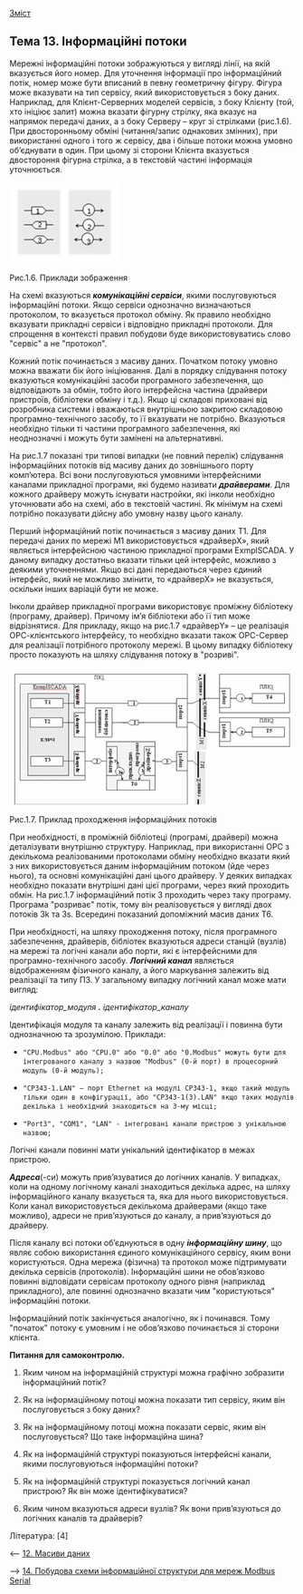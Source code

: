 [Зміст](README.md)

## Тема 13. Інформаційні потоки

Мережні інформаційні потоки зображуються у вигляді лінії, на якій вказується його номер. Для уточнення інформації про інформаційний потік, номер може бути вписаний в певну геометричну фігуру. Фігура може вказувати на тип сервісу, який використовується з боку даних. Наприклад, для Клієнт-Серверних моделей сервісів, з боку Клієнту (той, хто ініціює запит) можна вказати фігурну стрілку, яка вказує на напрямок передачі даних, а з боку Серверу – круг зі стрілками (рис.1.6). При двосторонньому обміні (читання/запис однакових змінних), при використанні одного і того ж сервісу, два і більше потоки можна умовно об’єднувати в один. При цьому зі сторони Клієнта вказується двостороння фігурна стрілка, а в текстовій частині інформація уточнюється. 

![](media/1_6.png)

Рис.1.6. Приклади зображення 

На схемі вказуються ***комунікаційні сервіси***, якими послуговуються інформаційні потоки. Якщо сервіси однозначно визначаються протоколом, то вказується протокол обміну. Як правило необхідно вказувати прикладні сервіси і відповідно прикладні протоколи. Для спрощення в контексті правил побудови буде використовуватись слово "сервіс" а не "протокол". 

Кожний потік починається з масиву даних. Початком потоку умовно можна вважати бік його ініціювання. Далі в порядку слідування потоку вказуються комунікаційні засоби програмного забезпечення, що відповідають за обмін, тобто його інтерфейсна частина (драйвери пристроїв, бібліотеки обміну і т.д.). Якщо ці складові приховані від розробника системи і вважаються внутрішньою закритою складовою програмно-технічного засобу, то її вказувати не потрібно. Вказуються необхідно тільки ті частини програмного забезпечення, які неоднозначні і можуть бути замінені на альтернативні. 

На рис.1.7 показані три типові випадки (не повний перелік) слідування інформаційних потоків від масиву даних до зовнішнього порту комп’ютера. Всі вони послуговуються умовними інтерфейсними каналами прикладної програми, які будемо називати ***драйверами***. Для кожного драйверу можуть існувати настройки, які інколи необхідно уточнювати або на схемі, або в текстовій частині. Як мінімум на схемі потрібно показувати дійсну або умовну назву цього каналу.

Перший інформаційний потік починається з масиву даних Т1. Для передачі даних по мережі М1 використовується «драйверХ», який являється інтерфейсною частиною прикладної програми ExmplSCADA. У даному випадку достатньо вказати тільки цей інтерфейс, можливо з деякими уточненнями. Якщо всі дані передаються через єдиний інтерфейс, який не можливо змінити, то «драйверХ» не вказується, оскільки інших варіацій бути не може.

Інколи драйвер прикладної програми використовує проміжну бібліотеку (програму, драйвер). Причому ім’я бібліотеки або її тип може відрізнятися. Для прикладу, якщо на рис.1.7 «драйверY» – це реалізація ОРС-клієнтського інтерфейсу, то необхідно вказати також ОРС-Сервер для реалізації потрібного протоколу мережі. В цьому випадку бібліотеку просто показують на шляху слідування потоку в "розриві". 

![img](media/1_7.png)

Рис.1.7. Приклад проходження інформаційних потоків

При необхідності, в проміжній бібліотеці (програмі, драйвері) можна деталізувати внутрішню структуру. Наприклад, при використанні ОРС з декількома реалізованими протоколами обміну необхідно вказати який з них використовується даним інформаційним потоком (йде через нього), та основні комунікаційні дані цього драйверу. У деяких випадках необхідно показати внутрішні дані цієї програми, через який проходить обмін. На рис.1.7 інформаційний потік 3 проходить через таку програму. Програма "розриває" потік, тому він реалізовується у вигляді двох потоків 3k та 3s. Всередині показаний допоміжний масив даних Т6. 

При необхідності, на шляху проходження потоку, після програмного забезпечення, драйверів, бібліотек вказуються адреси станцій (вузлів) на мережі та логічні канали або порти, які є інтерфейсними для програмно-технічного засобу. ***Логічний канал*** являється відображенням фізичного каналу, а його маркування залежить від реалізації та типу ПЗ. У загальному випадку логічний канал може мати вигляд:

*ідентифікатор_модуля **.** ідентифікатор_каналу*

Ідентифікація модуля та каналу залежить від реалізації і повинна бути однозначною та зрозумілою. Приклади:

-     "CPU.Modbus" або "CPU.0" або "0.0" або "0.Modbus" можуть бути для інтегрованого каналу з назвою "Modbus" (0-й порт) в процесорний модуль (0-й модуль);

-     "CP343-1.LAN" – порт Ethernet на модулі CP343-1, якщо такий модуль тільки один в конфігурації, або "CP343-1(3).LAN" якщо таких модулів декілька і необхідний знаходиться на 3-му місці;

-     "Port3", "COM1", "LAN" - інтегровані канали пристрою з унікальною назвою;    

Логічні канали повинні мати унікальний ідентифікатор в межах пристрою.  

***Адреса***(-си) можуть прив’язуватися до логічних каналів. У випадках, коли на одному логічному каналі знаходиться декілька адрес, на шляху інформаційного каналу вказується та, яка для нього використовується. Коли канал використовується декількома драйверами (якщо таке можливо), адреси не прив’язуються до каналу, а прив’язуються до драйверу.

Після каналу всі потоки об’єднуються в одну ***інформаційну шину***, що являє собою використання єдиного комунікаційного сервісу, яким вони користуються. Одна мережа (фізична) та протокол може підтримувати декілька сервісів (протоколів). Інформаційні шини не обов’язково повинні відповідати сервісам протоколу одного рівня (наприклад прикладного), але повинні однозначно вказати чим "користуються" інформаційні потоки.

Інформаційний потік закінчується аналогічно, як і починався. Тому "початок" потоку є умовним і не обов’язково починається зі сторони клієнта.

**Питання для самоконтролю.**

1. Яким чином на інформаційній структурі можна графічно зобразити інформаційний потік?

2. Як на інформаційному потоці можна показати тип сервісу, яким він послуговується з боку даних?

3. Як на інформаційному потоці можна показати сервіс, яким він послуговується? Що таке інформаційна шина?

4. Як на інформаційній структурі показуються інтерфейсні канали, якими послуговуються інформаційні потоки?

5. Як на інформаційній структурі показується логічний канал пристрою? Як він може ідентифікуватися? 

6. Яким чином вказуються адреси вузлів? Як вони прив’язуються до логічних каналів та драйверів?

Література: [4]

<-- [12. Масиви даних](lec12.md)

--> [14. Побудова схеми інформаційної структури для мереж Modbus Serial](lec14.md)

